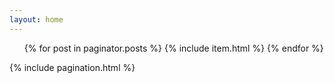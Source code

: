 ```yaml
---
layout: home
---
```

<!--  blog post total 리스트 -->
<ul class="post-list">
  {% for post in paginator.posts %}
   {% include item.html %}
  {% endfor %}
</ul>
{% include pagination.html %}
